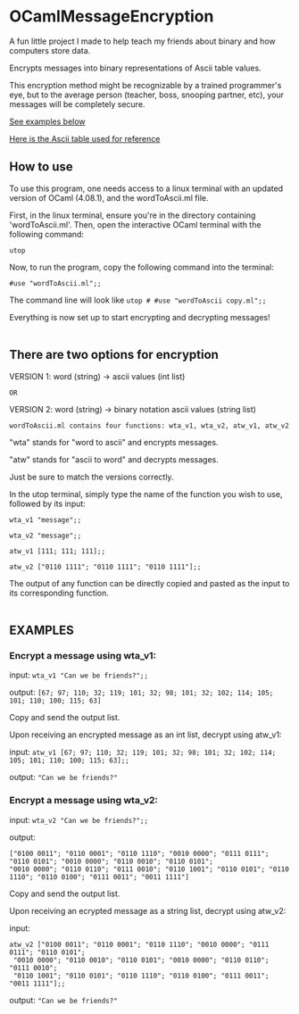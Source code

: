 # OCamlMessageEncryption
A fun little project I made to help teach my friends about binary and how computers store data.

Encrypts messages into binary representations of Ascii table values.

This encryption method might be recognizable by a trained programmer's eye, 
but to the average person (teacher, boss, snooping partner, etc), your messages will be completely secure.

[See examples below](https://github.com/JacksonKary/OCamlMessageEncryption#examples "https://github.com/JacksonKary/OCamlMessageEncryption#examples")

[Here is the Ascii table used for reference](https://upload.wikimedia.org/wikipedia/commons/1/1b/ASCII-Table-wide.svg "https://upload.wikimedia.org/wikipedia/commons/1/1b/ASCII-Table-wide.svg")

## How to use

To use this program, one needs access to a linux terminal with an updated version of OCaml (4.08.1), and the wordToAscii.ml file.

First, in the linux terminal, ensure you're in the directory containing 'wordToAscii.ml'.
Then, open the interactive OCaml terminal with the following command:
```
utop
```
Now, to run the program, copy the following command into the terminal:
```
#use "wordToAscii.ml";;
```
The command line will look like ```utop # #use "wordToAscii copy.ml";;```

Everything is now set up to start encrypting and decrypting messages!
<br />
<br />
## There are two options for encryption

VERSION 1: word (string) -> ascii values (int list)

```OR``` 

VERSION 2: word (string) -> binary notation ascii values (string list)
<br />

```wordToAscii.ml contains four functions: wta_v1, wta_v2, atw_v1, atw_v2```

"wta" stands for "word to ascii" and encrypts messages.

"atw" stands for "ascii to word" and decrypts messages.

Just be sure to match the versions correctly.

In the utop terminal, simply type the name of the function you wish to use, followed by its input:

```
wta_v1 "message";;
```
```
wta_v2 "message";;
```
```
atw_v1 [111; 111; 111];;
```
```
atw_v2 ["0110 1111"; "0110 1111"; "0110 1111"];;
```

The output of any function can be directly copied and pasted as the input to its corresponding function.
<br />
<br />
## EXAMPLES

### Encrypt a message using wta_v1:

input:
```wta_v1 "Can we be friends?";;```

output:
```[67; 97; 110; 32; 119; 101; 32; 98; 101; 32; 102; 114; 105; 101; 110; 100; 115; 63]```

Copy and send the output list.

Upon receiving an encrypted message as an int list, decrypt using atw_v1:

input:
```atw_v1 [67; 97; 110; 32; 119; 101; 32; 98; 101; 32; 102; 114; 105; 101; 110; 100; 115; 63];;```

output:
```"Can we be friends?"```

### Encrypt a message using wta_v2:

input: 
```wta_v2 "Can we be friends?";;```

output:
```
["0100 0011"; "0110 0001"; "0110 1110"; "0010 0000"; "0111 0111"; "0110 0101"; "0010 0000"; "0110 0010"; "0110 0101";
"0010 0000"; "0110 0110"; "0111 0010"; "0110 1001"; "0110 0101"; "0110 1110"; "0110 0100"; "0111 0011"; "0011 1111"]
```

Copy and send the output list.

Upon receiving an ecrypted message as a string list, decrypt using atw_v2:

input:
```
atw_v2 ["0100 0011"; "0110 0001"; "0110 1110"; "0010 0000"; "0111 0111"; "0110 0101";
 "0010 0000"; "0110 0010"; "0110 0101"; "0010 0000"; "0110 0110"; "0111 0010";
 "0110 1001"; "0110 0101"; "0110 1110"; "0110 0100"; "0111 0011"; "0011 1111"];;
```

output:
``` "Can we be friends?" ```
 
